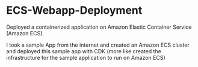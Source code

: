 # ECS-Webapp-Deployment


Deployed a containerized application on Amazon Elastic Container Service (Amazon ECS).

I took a sample App from the internet and created an Amazon ECS cluster and deployed this sample app with CDK (more like created the infrastructure for the sample application to run on Amazon ECS)